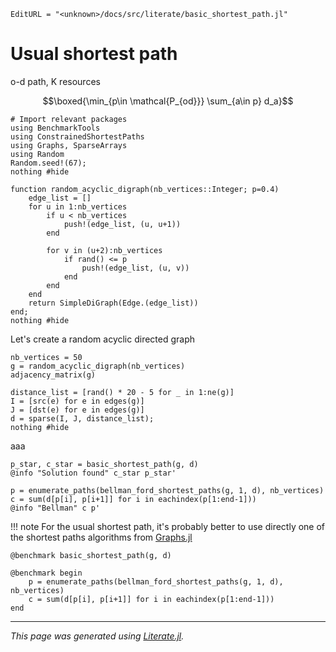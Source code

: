 ```@meta
EditURL = "<unknown>/docs/src/literate/basic_shortest_path.jl"
```

# Usual shortest path

o-d path, K resources
```math
\boxed{\min_{p\in \mathcal{P_{od}}} \sum_{a\in p} d_a}
```

````@example basic_shortest_path
# Import relevant packages
using BenchmarkTools
using ConstrainedShortestPaths
using Graphs, SparseArrays
using Random
Random.seed!(67);
nothing #hide
````

````@example basic_shortest_path
function random_acyclic_digraph(nb_vertices::Integer; p=0.4)
    edge_list = []
    for u in 1:nb_vertices
        if u < nb_vertices
            push!(edge_list, (u, u+1))
        end

        for v in (u+2):nb_vertices
            if rand() <= p
                push!(edge_list, (u, v))
            end
        end
    end
    return SimpleDiGraph(Edge.(edge_list))
end;
nothing #hide
````

Let's create a random acyclic directed graph

````@example basic_shortest_path
nb_vertices = 50
g = random_acyclic_digraph(nb_vertices)
adjacency_matrix(g)
````

````@example basic_shortest_path
distance_list = [rand() * 20 - 5 for _ in 1:ne(g)]
I = [src(e) for e in edges(g)]
J = [dst(e) for e in edges(g)]
d = sparse(I, J, distance_list);
nothing #hide
````

aaa

````@example basic_shortest_path
p_star, c_star = basic_shortest_path(g, d)
@info "Solution found" c_star p_star'
````

````@example basic_shortest_path
p = enumerate_paths(bellman_ford_shortest_paths(g, 1, d), nb_vertices)
c = sum(d[p[i], p[i+1]] for i in eachindex(p[1:end-1]))
@info "Bellman" c p'
````

!!! note
    For the usual shortest path, it's probably better to use directly one of the
    shortest paths algorithms from [Graphs.jl](https://juliagraphs.org/Graphs.jl/dev/algorithms/shortestpaths/#Shortest-paths)

````@example basic_shortest_path
@benchmark basic_shortest_path(g, d)
````

````@example basic_shortest_path
@benchmark begin
    p = enumerate_paths(bellman_ford_shortest_paths(g, 1, d), nb_vertices)
    c = sum(d[p[i], p[i+1]] for i in eachindex(p[1:end-1]))
end
````

---

*This page was generated using [Literate.jl](https://github.com/fredrikekre/Literate.jl).*

